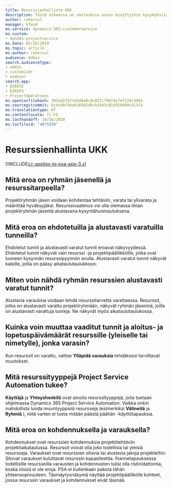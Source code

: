 ```yaml
---
title: Resurssienhallinta UKK
description: Tässä aiheessa on vastauksia usein kysyttyihin kysymyksiin resurssienhallinnasta.
author: ruhercul
manager: kfend
ms.service: dynamics-365-customerservice
ms.custom:
- dyn365-projectservice
ms.date: 03/28/2019
ms.topic: article
ms.author: ruhercul
audience: Admin
search.audienceType:
- admin
- customizer
- enduser
search.app:
- D365CE
- D365PS
- ProjectOperations
ms.openlocfilehash: 395aa57d73e5d4a0c9c827c79bf4e7ef229c3981
ms.sourcegitcommit: 5c4c9bf3ba018562d6cb3443c01d550489c415fa
ms.translationtype: HT
ms.contentlocale: fi-FI
ms.lasthandoff: 10/16/2020
ms.locfileid: "4075559"
---
```

# <a name="resource-management-faq"></a>Resurssienhallinta UKK

[!INCLUDE[cc-applies-to-psa-app-3.x](../includes/cc-applies-to-psa-app-3x.md)]

## <a name="what-is-the-difference-between-a-team-member-and-a-resource-requirement"></a>Mitä eroa on ryhmän jäsenellä ja resurssitarpeella?

Projektiryhmän jäsen voidaan kohdentaa tehtäviin, varata tai ylivarata ja määrittää hyväksyjäksi. Resurssivaatimus voi olla olemassa ilman projektiryhmän jäsentä alustavana kysyntähuomautuksena. 

## <a name="what-is-the-difference-between-proposed-and-soft-booked-hours"></a>Mitä eroa on ehdotetuilla ja alustavasti varatuilla tunneilla?

Ehdotetut tunnit ja alustavasti varatut tunnit eroavat näkyvyydessä. Ehdotetut tunnit näkyvät vain resurssi -ja projektipäällikköille, jotka ovat luoneen kysynnän resurssipyynnön avulla. Alustavasti varatut tunnit näkyvät kaikille, joilla on pääsy aikataulutaulukkoon.

## <a name="how-can-i-see-the-soft-booked-hours-for-resources-on-a-team"></a>Miten voin nähdä ryhmän resurssien alustavasti varatut tunnit?

Alustavia varauksia voidaan tehdä resurssitarvetta varattaessa. Resurssit, jotka on alustavasti varattu projektiryhmään, näkyvät ryhmän jäseninä, joilla on alustavasti varattuja tunteja. Ne näkyvät myös aikataulutaulukossa.

## <a name="how-do-i-change-the-required-hours-and-the-start-and-end-dates-for-a-resource-generic-or-named-that-i-booked"></a>Kuinka voin muuttaa vaaditut tunnit ja aloitus- ja lopetuspäivämäärät resurssille (yleiselle tai nimetylle), jonka varasin?

Kun resurssit on varattu, valitse **Ylläpidä varauksia** tehdäksesi tarvittavat muutokset.

## <a name="what-resources-types-does-project-service-automation-support"></a>Mitä resurssityyppejä Project Service Automation tukee?

**Käyttäjä** ja **Yhteyshenkilö** ovat ainoita resurssityyppejä, joita tuetaan ohjelmassa Dynamics 365 Project Service Automation. Vaikka onkin mahdollista luoda muuntyyppisiä resursseja (esimerkiksi **Välineitä** ja **Ryhmiä** ), niitä varten ei tueta mitään päästä päähän -käyttötapauksia.

## <a name="what-is-the-difference-between-an-assignment-and-a-booking"></a>Mitä eroa on kohdennuksella ja varauksella?

Kohdennukset ovat resurssien kohdennuksia projektitehtäviin projektiaikataulussa. Resurssit voivat olla joko todellisia tai yleisiä resursseja. Varaukset ovat resurssien sitovia tai alustavia jakoja projekteihin. Sitovat varaukset kuluttavat resurssin kapasiteettia. Ihannetapauksessa todellisille resursseilla varausten ja kohdennusten tulisi olla ristiriidattomia, koska niissä ei ole eroja. PSA ei kuitenkaan pakota tähän yhteensopivuuteen. Täsmäytysnäkymä näyttää projektipäällikölle kohteet, joissa resurssin varaukset ja kohdennukset eivät täsmää.
